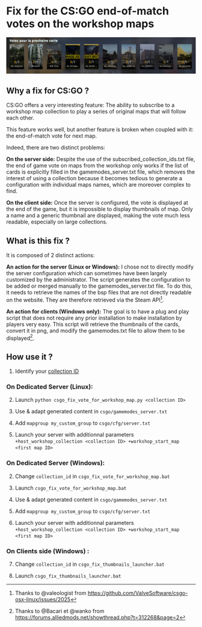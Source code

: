 # Fix for the CS:GO end-of-match votes on the workshop maps 

![Alt text](imgs/VoteWithThumbnails.png?raw=true "Vote With Thumbnails")

## Why a fix for CS:GO ?

CS:GO offers a very interesting feature: The ability to subscribe to a workshop map collection to play a series of original maps that will follow each other.

This feature works well, but another feature is broken when coupled with it: the end-of-match vote for next map.

Indeed, there are two distinct problems:

**On the server side:** Despite the use of the subscribed_collection_ids.txt file, the end of game vote on maps from the workshop only works if the list of cards is explicitly filled in the gamemodes_server.txt file, which removes the interest of using a collection because it becomes tedious to generate a configuration with individual maps names, which are moreover complex to find.

**On the client side:** Once the server is configured, the vote is displayed at the end of the game, but it is impossible to display thumbnails of map. Only a name and a generic thumbnail are displayed, making the vote much less readable, especially on large collections.

## What is this fix ?

It is composed of 2 distinct actions:

**An action for the server (Linux or Windows):** I chose not to directly modify the server configuration which can sometimes have been largely customized by the administrator. The script generates the configuration to be added or merged manually to the gamemodes_server.txt file. To do this, it needs to retrieve the names of the bsp files that are not directly readable on the website. They are therefore retrieved via the Steam API[^1].

**An action for clients (Windows only):** The goal is to have a plug and play script that does not require any prior installation to make installation by players very easy. This script will retrieve the thumbnails of the cards, convert it in png, and modify the gamemodes.txt file to allow them to be displayed[^2].

## How use it ?

1. Identify your [collection ID](https://steamcommunity.com/workshop/browse/?section=collections&appid=730)

### On Dedicated Server (Linux): 

2. Launch `python csgo_fix_vote_for_workshop_map.py <collection ID>`

3. Use & adapt generated content in `csgo/gamemodes_server.txt`

4. Add `mapgroup my_custom_group` to `csgo/cfg/server.txt`

5. Launch your server with additionnal parameters `+host_workshop_collection <collection ID> +workshop_start_map <first map ID>`

### On Dedicated Server (Windows): 

2. Change `collection_id` in `csgo_fix_vote_for_workshop_map.bat`

3. Launch `csgo_fix_vote_for_workshop_map.bat`

4. Use & adapt generated content in `csgo/gamemodes_server.txt`

5. Add `mapgroup my_custom_group` to `csgo/cfg/server.txt`

6. Launch your server with additionnal parameters `+host_workshop_collection <collection ID> +workshop_start_map <first map ID>`

### On Clients side (Windows) : 

7. Change `collection_id` in `csgo_fix_thumbnails_launcher.bat`

8. Launch  `csgo_fix_thumbnails_launcher.bat`

[^1]: Thanks to @valeologist from https://github.com/ValveSoftware/csgo-osx-linux/issues/2025
[^2]: Thanks to @Bacari et @wanko from https://forums.alliedmods.net/showthread.php?t=312268&page=2
